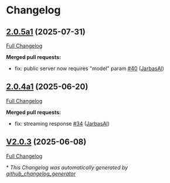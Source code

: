 # Changelog

## [2.0.5a1](https://github.com/OpenVoiceOS/ovos-openai-plugin/tree/2.0.5a1) (2025-07-31)

[Full Changelog](https://github.com/OpenVoiceOS/ovos-openai-plugin/compare/2.0.4a1...2.0.5a1)

**Merged pull requests:**

- fix: public server now requires "model" param [\#40](https://github.com/OpenVoiceOS/ovos-openai-plugin/pull/40) ([JarbasAl](https://github.com/JarbasAl))

## [2.0.4a1](https://github.com/OpenVoiceOS/ovos-openai-plugin/tree/2.0.4a1) (2025-06-20)

[Full Changelog](https://github.com/OpenVoiceOS/ovos-openai-plugin/compare/V2.0.3...2.0.4a1)

**Merged pull requests:**

- fix: streaming response [\#34](https://github.com/OpenVoiceOS/ovos-openai-plugin/pull/34) ([JarbasAl](https://github.com/JarbasAl))

## [V2.0.3](https://github.com/OpenVoiceOS/ovos-openai-plugin/tree/V2.0.3) (2025-06-08)

[Full Changelog](https://github.com/OpenVoiceOS/ovos-openai-plugin/compare/2.0.3...V2.0.3)



\* *This Changelog was automatically generated by [github_changelog_generator](https://github.com/github-changelog-generator/github-changelog-generator)*
